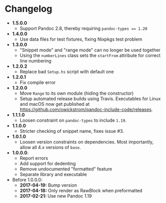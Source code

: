 # Changelog

* **1.5.0.0**
  - Support Pandoc 2.8, thereby requiring `pandoc-types == 1.20`
* **1.4.0.0**
  - Use data files for test fixtures, fixing Nixpkgs test problem
* **1.3.0.0**
  - "Snippet mode" and "range mode" can no longer be used together
  - Using the `numberLines` class sets the `startFrom` attribute for correct
    line numbering
* **1.2.0.2**
  - Replace bad `Setup.hs` script with default one
* **1.2.0.1**
  - Fix compile error
* **1.2.0.0**
  - Move `Range` to its own module (hiding the constructor)
  - Setup automated release builds using Travis. Executables for Linux
    and macOS now get published at
    https://github.com/owickstrom/pandoc-include-code/releases.
* **1.1.1.0**
  - Loosen constraint on `pandoc-types` to include `1.19`.
* **1.1.0.0**
  - Stricter checking of snippet name, fixes issue #3.
* **1.0.1.0**
  - Loosen version constraints on dependencies. Most importantly, allow all 4.x
    versions of `base`.
* **1.0.0.0**:
  - Report errors
  - Add support for dedenting
  - Remove undocumented "formatted" feature
  - Separate library and executable
* Before 1.0.0.0:
  - **2017-04-19:** Bump version
  - **2017-04-18:** Only render as RawBlock when preformatted
  - **2017-02-21:** Use new Pandoc 1.19
